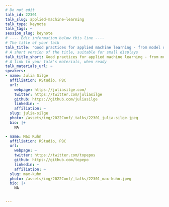 ```yaml
---
# Do not edit
talk_id: 22301
talk_slug: applied-machine-learning
talk_type: keynote
talk_tags: ~
session_slug: keynote
# ---- Edit information below this line ----
# The title of your talk
talk_title: "Good practices for applied machine learning - from model development to model deployment."
# A short version of the title, suitable for small displays
talk_title_short: Good practices for applied machine learning - from model development to model deployment.
# A link to your talk's materials, when ready
talk_materials_url: ~
speakers:
- name: Julia Silge
  affiliation: RStudio, PBC
  url:
    webpage: https://juliasilge.com/
    twitter: https://twitter.com/juliasilge
    github: https://github.com/juliasilge
    linkedin: ~
    affiliation: ~
  slug: julia-silge
  photo: /assets/img/2022Conf/_talks/22301_julia-silge.jpeg
  bio: |+
    NA

- name: Max Kuhn
  affiliation: RStudio, PBC
  url:
    webpage: ~
    twitter: https://twitter.com/topepos
    github: https://github.com/topepo
    linkedin: ~
    affiliation: ~
  slug: max-kuhn
  photo: /assets/img/2022Conf/_talks/22301_max-kuhn.jpeg
  bio: |+
    NA


---
```


<!-- ABSTRACT ----
Please write abstract below. You may use simple markdown (links, code style, bold, italics)
-->


